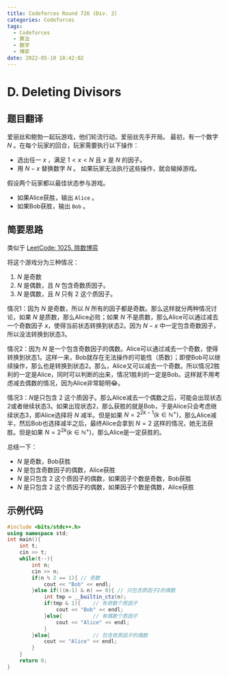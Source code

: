 ```yaml
---
title: Codeforces Round 726 (Div. 2)
categories: Codeforces
tags:
  - Codeforces
  - 算法
  - 数学
  - 博弈
date: 2022-05-10 18:42:02
---
```


# D. Deleting Divisors

## 题目翻译
爱丽丝和鲍勃一起玩游戏，他们轮流行动。爱丽丝先手开局。
最初，有一个数字 $N$ 。在每个玩家的回合，玩家需要执行以下操作：
- 选出任一 $x$ ，满足 $1 < x < N$  且 $x$ 是 $N$ 的因子。
- 用 $N - x$ 替换数字 $N$ 。
如果玩家无法执行这些操作，就会输掉游戏。

假设两个玩家都以最佳状态参与游戏。
- 如果Alice获胜，输出 `Alice` 。
- 如果Bob获胜，输出 `Bob` 。

## 简要思路
类似于 [LeetCode: 1025. 除数博弈](https://leetcode-cn.com/problems/divisor-game/)

将这个游戏分为三种情况：
1. $N$ 是奇数
2. $N$ 是偶数，且 $N$ 包含奇数质因子。
3. $N$ 是偶数，且 $N$ 只有 $2$ 这个质因子。

情况1：因为 $N$ 是奇数，所以 $N$ 所有的因子都是奇数。那么这样就分两种情况讨论，如果 $N$ 是质数，那么Alice必败；如果 $N$ 不是质数，那么Alice可以通过减去一个奇数因子 $x$，使得当前状态转换到状态2。因为 $N-x$ 中一定包含奇数因子，所以没法转换到状态3。

情况2：因为 $N$ 是一个包含奇数因子的偶数。Alice可以通过减去一个奇数，使得转换到状态1。这样一来，Bob就存在无法操作的可能性（质数）；即使Bob可以继续操作，那么也是转换到状态2。那么，Alice又可以减去一个奇数。所以情况2胜利的一定是Alice，同时可以判断的出来，情况1胜利的一定是Bob。这样就不用考虑减去偶数的情况，因为Alice非常聪明:joy:。

情况3：$N$是只包含 $2$ 这个质因子。那么Alice减去一个偶数之后，可能会出现状态2或者继续状态3。如果出现状态2，那么获胜的就是Bob，于是Alice只会考虑继续状态3，即Alice选择将 $N$ 减半。但是如果 $N=2^{2k-1} (k \in \mathbb{N}^+)$，那么Alice减半，然后Bob也选择减半之后，最终Alice会拿到 $N=2$ 这样的情况，她无法获胜。但是如果 $N = 2 ^ {2k} (k \in \mathbb{N}^+)$，那么Alice是一定获胜的。

总结一下：
- $N$ 是奇数，Bob获胜
- $N$ 是包含奇数因子的偶数，Alice获胜
- $N$ 是只包含 $2$ 这个质因子的偶数，如果因子个数是奇数，Bob获胜
- $N$ 是只包含 $2$ 这个质因子的偶数，如果因子个数是偶数，Alice获胜

## 示例代码

```cpp
#include <bits/stdc++.h>
using namespace std;
int main(){
    int t;
    cin >> t;
    while(t--){
        int n;
        cin >> n;
        if(n % 2 == 1){ // 奇数
            cout << "Bob" << endl;
        }else if(((n-1) & n) == 0){ // 只包含质因子2的偶数
            int tmp = __builtin_ctz(n);
            if(tmp & 1){    // 有奇数个质因子
                cout << "Bob" << endl;
            }else{          // 有偶数个质因子
                cout << "Alice" << endl;
            }
        }else{              // 包含奇质因子的偶数
            cout << "Alice" << endl;
        }
    }
    return 0;
}
```